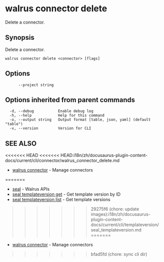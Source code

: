# walrus connector delete

Delete a connector.

## Synopsis

Delete a connector.

```
walrus connector delete <connector> [flags]
```

## Options

```
      --project string   
```

## Options inherited from parent commands

```
  -d, --debug           Enable debug log
  -h, --help            Help for this command
  -o, --output string   Output format [table, json, yaml] (default "table")
  -v, --version         Version for CLI
```

## SEE ALSO

<<<<<<< HEAD
<<<<<<< HEAD:i18n/zh/docusaurus-plugin-content-docs/current/cli/connector/walrus_connector_delete.md
* [walrus connector](walrus_connector)	 - Manage connectors

=======
- [seal](../seal) - Walrus APIs
- [seal templateversion get](seal_templateversion_get) - Get template version by ID
- [seal templateversion list](seal_templateversion_list) - Get template versions
>>>>>>> 29275f6 (chore: update  images):i18n/zh/docusaurus-plugin-content-docs/current/cli/templateversion/seal_templateversion.md
=======
* [walrus connector](walrus_connector)	 - Manage connectors

>>>>>>> bfad5fd (chore: sync cli dir)

